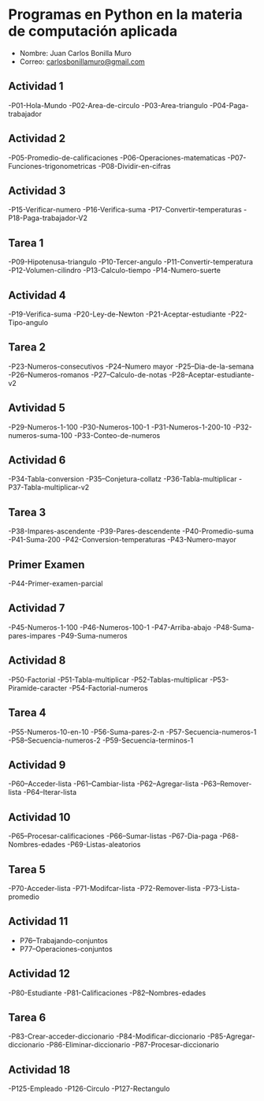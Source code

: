 # Programas en Python en la materia de computación aplicada

- Nombre: Juan Carlos Bonilla Muro
- Correo: carlosbonillamuro@gmail.com

## Actividad 1

-P01-Hola-Mundo
-P02-Area-de-circulo
-P03-Area-triangulo
-P04-Paga-trabajador

## Actividad 2

-P05-Promedio-de-calificaciones
-P06-Operaciones-matematicas
-P07-Funciones-trigonometricas
-P08-Dividir-en-cifras
                          
## Actividad 3

-P15-Verificar-numero
-P16-Verifica-suma
-P17-Convertir-temperaturas
-P18-Paga-trabajador-V2

## Tarea 1

-P09-Hipotenusa-triangulo
-P10-Tercer-angulo
-P11-Convertir-temperatura
-P12-Volumen-cilindro
-P13-Calculo-tiempo
-P14-Numero-suerte

## Actividad 4

-P19-Verifica-suma
-P20-Ley-de-Newton
-P21-Aceptar-estudiante
-P22-Tipo-angulo

## Tarea 2

-P23-Numeros-consecutivos
-P24–Numero mayor
-P25–Dia-de-la-semana
-P26–Numeros-romanos
-P27–Calculo-de-notas
-P28–Aceptar-estudiante-v2

## Avtividad 5

-P29-Numeros-1-100
-P30-Numeros-100-1
-P31-Numeros-1-200-10
-P32-numeros-suma-100
-P33-Conteo-de-numeros

## Actividad 6

-P34-Tabla-conversion
-P35–Conjetura-collatz
-P36-Tabla-multiplicar
-P37-Tabla-multiplicar-v2

## Tarea 3

-P38-Impares-ascendente
-P39-Pares-descendente
-P40-Promedio-suma
-P41-Suma-200
-P42-Conversion-temperaturas
-P43-Numero-mayor

## Primer Examen

-P44-Primer-examen-parcial

## Actividad 7

-P45-Numeros-1-100
-P46-Numeros-100-1
-P47-Arriba-abajo
-P48-Suma-pares-impares
-P49-Suma-numeros

## Actividad 8

-P50-Factorial
-P51-Tabla-multiplicar
-P52-Tablas-multiplicar
-P53-Piramide-caracter
-P54-Factorial-numeros

## Tarea 4

-P55-Numeros-10-en-10
-P56-Suma-pares-2-n
-P57-Secuencia-numeros-1
-P58–Secuencia-numeros-2
-P59-Secuencia-terminos-1

## Actividad 9

-P60–Acceder-lista
-P61–Cambiar-lista
-P62–Agregar-lista
-P63–Remover-lista
-P64–Iterar-lista


## Actividad 10

-P65–Procesar-calificaciones
-P66–Sumar-listas
-P67-Dia-paga
-P68-Nombres-edades
-P69-Listas-aleatorios

## Tarea 5

-P70-Acceder-lista
-P71-Modifcar-lista
-P72-Remover-lista
-P73-Lista-promedio

## Actividad 11
- P76–Trabajando-conjuntos
- P77–Operaciones-conjuntos

## Actividad 12

-P80-Estudiante
-P81-Calificaciones
-P82–Nombres-edades

## Tarea 6

-P83-Crear-acceder-diccionario
-P84-Modificar-diccionario
-P85-Agregar-diccionario
-P86-Eliminar-diccionario
-P87-Procesar-diccionario


## Actividad 18

-P125-Empleado
-P126-Circulo
-P127-Rectangulo